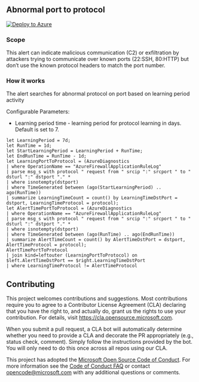 ## Abnormal port to protocol

[![Deploy to Azure](https://aka.ms/deploytoazurebutton)](https://portal.azure.com/#create/Microsoft.Template/uri/https%3A%2F%2Fraw.githubusercontent.com%2FAzure%2FAzure-Network-Security%2Fmaster%2FAzure%2520Firewall%2FQueries%2520and%2520Alerts%2FAbnormal%2520port%2520to%2520protocol%2FAbnormalPortToProtocol.json)

### Scope
This alert can indicate malicious communication (C2) or exfiltration by attackers trying to communicate over known ports (22:SSH, 80:HTTP) but don’t use the known protocol headers to match the port number.

### How it works
The alert searches for abnormal protocol on port based on learning period activity

Configurable Parameters:
- Learning period time - learning period for protocol learning in days. Default is set to 7.

```
let LearningPeriod = 7d;
let RunTime = 1d;
let StartLearningPeriod = LearningPeriod + RunTime;
let EndRunTime = RunTime - 1d;
let LearningPortToProtocol = (AzureDiagnostics
| where OperationName == "AzureFirewallApplicationRuleLog"
| parse msg_s with protocol " request from " srcip ":" srcport " to " dsturl ":" dstport "." *
| where isnotempty(dstport)
| where TimeGenerated between (ago(StartLearningPeriod) .. ago(RunTime))
| summarize LearningTimeCount = count() by LearningTimeDstPort = dstport, LearningTimeProtocol = protocol);
let AlertTimePortToProtocol = (AzureDiagnostics
| where OperationName == "AzureFirewallApplicationRuleLog"
| parse msg_s with protocol " request from " srcip ":" srcport " to " dsturl ":" dstport "." *
| where isnotempty(dstport)
| where TimeGenerated between (ago(RunTime) .. ago(EndRunTime))
| summarize AlertTimeCount = count() by AlertTimeDstPort = dstport, AlertTimeProtocol = protocol);
AlertTimePortToProtocol 
| join kind=leftouter (LearningPortToProtocol) on $left.AlertTimeDstPort == $right.LearningTimeDstPort
| where LearningTimeProtocol != AlertTimeProtocol
```

## Contributing

This project welcomes contributions and suggestions.  Most contributions require you to agree to a
Contributor License Agreement (CLA) declaring that you have the right to, and actually do, grant us
the rights to use your contribution. For details, visit https://cla.opensource.microsoft.com.

When you submit a pull request, a CLA bot will automatically determine whether you need to provide
a CLA and decorate the PR appropriately (e.g., status check, comment). Simply follow the instructions
provided by the bot. You will only need to do this once across all repos using our CLA.

This project has adopted the [Microsoft Open Source Code of Conduct](https://opensource.microsoft.com/codeofconduct/).
For more information see the [Code of Conduct FAQ](https://opensource.microsoft.com/codeofconduct/faq/) or
contact [opencode@microsoft.com](mailto:opencode@microsoft.com) with any additional questions or comments.
